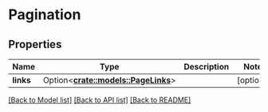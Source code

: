# Pagination

## Properties

Name | Type | Description | Notes
------------ | ------------- | ------------- | -------------
**links** | Option<[**crate::models::PageLinks**](page_links.md)> |  | [optional]

[[Back to Model list]](../README.md#documentation-for-models) [[Back to API list]](../README.md#documentation-for-api-endpoints) [[Back to README]](../README.md)


